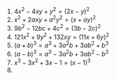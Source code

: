1.  $4x^2 - 4xy + y^2 = (2x - y)^2$
2. $x^2 + 2axy + a^2y^2 = (x + ay)^2$
3. $9b^2 - 12bc + 4c^2 = (3b - 2c)^2$
4. $121x^2 + 9y^2 + 132xy = (11x + 6y)^2$
5. $(a+b)^3 = a^3 + 3a^2b + 3ab^2 + b^3$
6. $(a-b)^3 = a^3 - 3a^2b + 3ab^2 - b^3$
7. $x^3 - 3x^2 + 3x - 1 = (x - 1)^3$
8. 